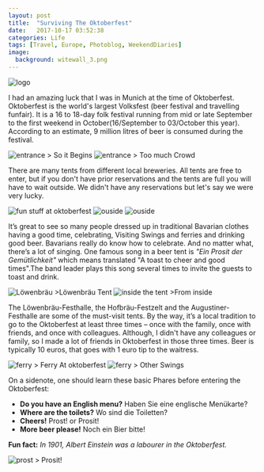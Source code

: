 ```yaml
---
layout: post
title:  "Surviving The Oktoberfest"
date:   2017-10-17 03:52:38
categories: Life
tags: [Travel, Europe, Photoblog, WeekendDiaries]
image:
  background: witewall_3.png
---
```


<img src="https://i.imgur.com/B43H7pv.png" alt="logo">

I had an amazing luck that I was in Munich at the time of Oktoberfest. Oktoberfest is the world's largest Volksfest (beer festival and travelling funfair). It is a 16 to 18-day folk festival running from mid or late September to the first weekend in October(16/September to 03/October this year). According to an estimate, 9 million litres of beer is consumed during the festival. 

<img src="https://i.imgur.com/MyVKtC7.jpg" alt="entrance">
> So it Begins
<img src="https://i.imgur.com/Ar8iiAM.jpg" alt="entrance">
> Too much Crowd

There are many tents from different local breweries. All tents are free to enter, but if you don't have prior reservations and the tents are full you will have to wait outside.
We didn't have any reservations but let's say we were very lucky.

<img src="https://i.imgur.com/X9pM8Es.jpg" alt="fun stuff at oktoberfest">

<img src="https://i.imgur.com/HwGmkoI.jpg" alt="ouside">

<img src="https://i.imgur.com/L68Zf9o.jpg" alt="ouside">

It’s great to see so many people dressed up in traditional Bavarian clothes having a good time, celebrating, Visiting Swings and ferries and drinking good beer.
Bavarians really do know how to celebrate. And no matter what, there’s a lot of singing. One famous song in a beer tent is *"Ein Prosit der Gemütlichkeit"* which means translated "A toast to cheer and good times".The band leader plays this song several times to invite the guests to toast and drink.

<img src="https://i.imgur.com/yh2uY9b.jpg" alt="Löwenbräu">
>Löwenbräu Tent
<img src="https://i.imgur.com/AK8zbp8.jpg" alt="inside the tent">
>From inside

The Löwenbräu-Festhalle, the Hofbräu-Festzelt and the Augustiner-Festhalle are some of the must-visit tents. By the way, it’s a local tradition to go to the Oktoberfest at least three times – once with the family, once with friends, and once with colleagues.
Although, I didn't have any colleagues or family, so I made a lot of friends in Oktoberfest in those three times. Beer is typically 10 euros, that goes with 1 euro tip to the waitress.

<img src="https://i.imgur.com/F26YX4m.jpg" alt="ferry">
> Ferry At oktoberfest


<img src="https://i.imgur.com/jxdPsS6.jpg" alt="ferry">
> Other Swings

On a sidenote, one should learn these basic Phares before entering the Oktoberfest: 

* __Do you have an English menu?__ Haben Sie eine englische Menükarte?
* __Where are the toilets?__ Wo sind die Toiletten?
* __Cheers!__ Prost! or Prosit!
* __More beer please!__ Noch ein Bier bitte!

__Fun fact:__ *In 1901, Albert Einstein was a labourer in the Oktoberfest.*

<img src="https://i.imgur.com/p0ql6lG.jpg" alt="prost">
> Prosit!

